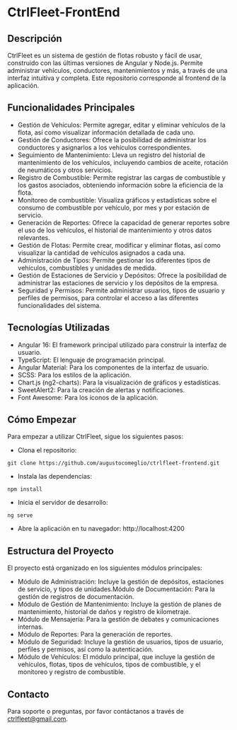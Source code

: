 # CtrlFleet-FrontEnd
## Descripción
CtrlFleet es un sistema de gestión de flotas robusto y fácil de usar, construido con las últimas versiones de Angular y Node.js. Permite administrar vehículos, conductores, mantenimientos y más, a través de una interfaz intuitiva y completa. Este repositorio corresponde al frontend de la aplicación.

## Funcionalidades Principales
- Gestión de Vehículos: Permite agregar, editar y eliminar vehículos de la flota, así como visualizar información detallada de cada uno.
- Gestión de Conductores: Ofrece la posibilidad de administrar los conductores y asignarlos a los vehículos correspondientes.
- Seguimiento de Mantenimiento: Lleva un registro del historial de mantenimiento de los vehículos, incluyendo cambios de aceite, rotación de neumáticos y otros servicios.
- Registro de Combustible: Permite registrar las cargas de combustible y los gastos asociados, obteniendo información sobre la eficiencia de la flota.
- Monitoreo de combustible: Visualiza gráficos y estadísticas sobre el consumo de combustible por vehículo, por mes y por estación de servicio.
- Generación de Reportes: Ofrece la capacidad de generar reportes sobre el uso de los vehículos, el historial de mantenimiento y otros datos relevantes.
- Gestión de Flotas: Permite crear, modificar y eliminar flotas, así como visualizar la cantidad de vehículos asignados a cada una.
- Administración de Tipos: Permite gestionar los diferentes tipos de vehículos, combustibles y unidades de medida.
- Gestión de Estaciones de Servicio y Depósitos: Ofrece la posibilidad de administrar las estaciones de servicio y los depósitos de la empresa.
- Seguridad y Permisos: Permite administrar usuarios, tipos de usuario y perfiles de permisos, para controlar el acceso a las diferentes funcionalidades del sistema.

## Tecnologías Utilizadas
- Angular 16: El framework principal utilizado para construir la interfaz de usuario.
- TypeScript: El lenguaje de programación principal.
- Angular Material: Para los componentes de la interfaz de usuario.
- SCSS: Para los estilos de la aplicación.
- Chart.js (ng2-charts): Para la visualización de gráficos y estadísticas.
- SweetAlert2: Para la creación de alertas y notificaciones.
- Font Awesome: Para los íconos de la aplicación.

## Cómo Empezar
Para empezar a utilizar CtrlFleet, sigue los siguientes pasos:

- Clona el repositorio:
```
git clone https://github.com/augustocomeglio/ctrlfleet-frontend.git
```
- Instala las dependencias:
```
npm install
```
- Inicia el servidor de desarrollo:
```
ng serve
```
- Abre la aplicación en tu navegador: http://localhost:4200

## Estructura del Proyecto
El proyecto está organizado en los siguientes módulos principales:

- Módulo de Administración: Incluye la gestión de depósitos, estaciones de servicio, y tipos de unidades.Módulo de Documentación: Para la gestión de registros de documentación.
- Módulo de Gestión de Mantenimiento: Incluye la gestión de planes de mantenimiento, historial de daños y registro de kilometraje.
- Módulo de Mensajería: Para la gestión de debates y comunicaciones internas.
- Módulo de Reportes: Para la generación de reportes.
- Módulo de Seguridad: Incluye la gestión de usuarios, tipos de usuario, perfiles y permisos, así como la autenticación.
- Módulo de Vehículos: El módulo principal, que incluye la gestión de vehículos, flotas, tipos de vehículos, tipos de combustible, y el monitoreo y registro de combustible.

## Contacto
Para soporte o preguntas, por favor contáctanos a través de ctrlfleet@gmail.com.

